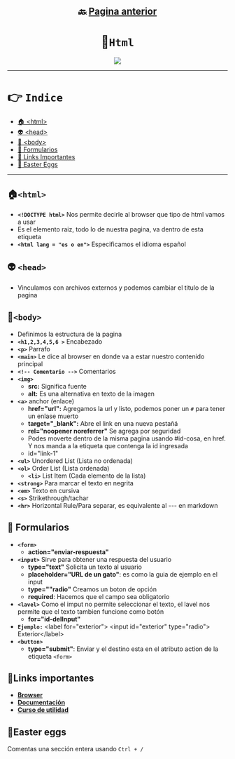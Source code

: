 <div align="center">

## 🔙 [Pagina anterior](https://github.com/NomaDiix/Working)


# 📌`Html`

<img src="https://media.giphy.com/media/v1.Y2lkPTc5MGI3NjExNGFmNTBiOTlmNjczYWZjOTNmYWEwNTdjYzU3YWZmYmExMzZjMmIwYSZjdD1n/ssq8oGi0pPO5rMLrEV/giphy.gif"/>
</div>


---

# 👉 `Indice`
- [🏠 \<html>](#html)
- [👽 \<head>](#-head)
- [👔 \<body>](#👔body)
- [📝 Formularios](#-formularios)
- [🔗 Links Importantes](#links-importantes)
- [🐰 Easter Eggs](#easter-eggs)

---


## **🏠`<html>`**

- **`<!DOCTYPE html>`** Nos permite decirle al browser que tipo de html vamos a usar
-  Es el elemento raiz, todo lo de nuestra pagina, va dentro de esta etiqueta
  - **`<html lang = "es o en">`** Especificamos el idioma español

## **👽 `<head>`**

- Vinculamos con archivos externos y podemos cambiar el titulo de la pagina

## **👔`<body>`**

- Definimos la estructura de la pagina
- **`<h1,2,3,4,5,6 >`** Encabezado
- **`<p>`** Parrafo
- **`<main>`** Le dice al browser en donde va a estar nuestro contenido principal
- **`<!-- Comentario -->`** Comentarios
- **`<img>`**  
  - **src:** Significa fuente 
  - **alt:** Es una alternativa en texto de la imagen
- **`<a>`** anchor (enlace)
  - **href="url":** Agregamos la url y listo, podemos poner un `#` para tener un enlase muerto
  - **target="_blank":** Abre el link en una nueva pestañá
  - **rel="noopener noreferrer"** Se agrega por seguridad
  - Podes moverte dentro de la misma pagina usando #id-cosa, en href. Y nos manda a la etiqueta que contenga la id ingresada
  - id="link-1"
- **`<ul>`** Unordered List (Lista no ordenada)
- **`<ol>`** Order List (Lista ordenada)
  - **`<li>`** List Item (Cada elemento de la lista)
- **`<strong>`** Para marcar el texto en negrita
- **`<em>`** Texto en cursiva
- **`<s>`** Strikethrough/tachar
- **`<hr>`** Horizontal Rule/Para separar, es equivalente al --- en markdown

## 📝 Formularios

- **`<form>`**
  - **action="enviar-respuesta"**
- **`<input>`** Sirve para obtener una respuesta del usuario
  - **type="text"** Solicita un texto al usuario
  - **placeholder="URL de un gato"**: es como la guia de ejemplo en el input
  - **type=""radio"** Creamos un boton de opción
  - **required**: Hacemos que el campo sea obligatorio
- **`<lavel>`** Como el imput no permite seleccionar el texto, el lavel nos permite que el texto tambien funcione como botón
  - **for="id-delInput"** 
- **`Ejemplo:`** \<label for="exterior"> \<input id="exterior" type="radio"> Exterior\</label>
- **`<button>`**
  - **type="submit"**: Enviar y el destino esta en el atributo action de la etiqueta `<form>`



## 🔗Links importantes
- [**Browser**](https://definicion.de/browser/)
- [**Documentación**](https://developer.mozilla.org/es/docs/Web/HTML/Element/div)
- [**Curso de utilidad**](https://www.youtube.com/watch?v=XqFR2lqBYPs)

## 🐰Easter eggs

Comentas una sección entera usando `Ctrl + /`
